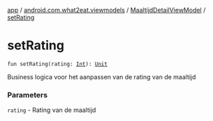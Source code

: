 [app](../../index.md) / [android.com.what2eat.viewmodels](../index.md) / [MaaltijdDetailViewModel](index.md) / [setRating](./set-rating.md)

# setRating

`fun setRating(rating: `[`Int`](https://kotlinlang.org/api/latest/jvm/stdlib/kotlin/-int/index.html)`): `[`Unit`](https://kotlinlang.org/api/latest/jvm/stdlib/kotlin/-unit/index.html)

Business logica voor het aanpassen van de rating van de maaltijd

### Parameters

`rating` - Rating van de maaltijd